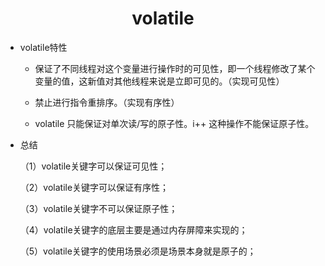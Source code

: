 # <center>volatile</center>

+ volatile特性

  + 保证了不同线程对这个变量进行操作时的可见性，即一个线程修改了某个变量的值，这新值对其他线程来说是立即可见的。（实现可见性）

  + 禁止进行指令重排序。（实现有序性）

  + volatile 只能保证对单次读/写的原子性。i++ 这种操作不能保证原子性。

+ 总结

  （1）volatile关键字可以保证可见性；

  （2）volatile关键字可以保证有序性；

  （3）volatile关键字不可以保证原子性；

  （4）volatile关键字的底层主要是通过内存屏障来实现的；

  （5）volatile关键字的使用场景必须是场景本身就是原子的；

    

     

     

     